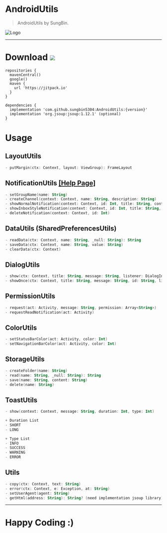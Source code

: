 # AndroidUtils
> AndroidUtils by SungBin.

![Logo](https://raw.githubusercontent.com/sungbin5304/AndroidUtils/master/AndroidUtils.png)

-----

# Download [![](https://jitpack.io/v/sungbin5304/AndroidUtils.svg)](https://jitpack.io/#sungbin5304/AndroidUtils)

```Gradle
repositories {
  mavenCentral()
  google()
  maven { 
    url 'https://jitpack.io' 
  }
}

dependencies {
  implementation 'com.github.sungbin5304:AndroidUtils:{version}'
  implementation 'org.jsoup:jsoup:1.12.1' (optional)
}
```

# Usage
## LayoutUtils
```kotlin
- putMargin(ctx: Context, layout: ViewGroup): FrameLayout
```

## NotificationUtils [[Help Page]](https://github.com/sungbin5304/NotificationManager)
```kotlin
- setGroupName(name: String)
- createChannel(context: Context, name: String, description: String)
- showNormalNotification(context: Context, id: Int, title: String, content: String, icon: Int)
- showInboxStyleNotification(context: Context, id: Int, title: String, content: String, boxText: List<String>, icon: Int)
- deleteNotification(context: Context, id: Int)
```

## DataUtils (SharedPreferencesUtils)
```kotlin
- readData(ctx: Context, name: String, _null: String): String
- saveData(ctx: Context, name: String, value: String)
- clearData(ctx: Context)
```
 
## DialogUtils
```kotlin
- show(ctx: Context, title: String, message: String, listener: DialogInterface.OnClickListener?)
- showOnce(ctx: Context, title: String, message: String, id: String, listener: DialogInterface.OnClickListener?)
```

## PermissionUtils
```Kotlin
- request(act: Activity, message: String, permission: Array<String>)
- requestReadNotification(act: Activity)
```

## ColorUtils
```Kotlin
- setStatusBarColor(act: Activity, color: Int)
- setNavigationBarColor(act: Activity, color: Int)
```

## StorageUtils
```Kotlin
- createFolder(name: String)
- read(name: String, _null: String): String
- save(name: String, content: String)
- delete(name: String)
```

## ToastUtils
```Kotlin
- show(context: Context, message: String, duration: Int, type: Int)

+ Duration List
- SHORT
- LONG

+ Type List
- INFO
- SUCCESS
- WARNING
- ERROR 
```

## Utils
```Kotlin
- copy(ctx: Context, text: String)
- error(ctx: Context, e: Exception, at: String)
- setUserAgent(agent: String)
- getHtml(address: String): String? (need implementation jsoup library)
```

-----

# Happy Coding :)
